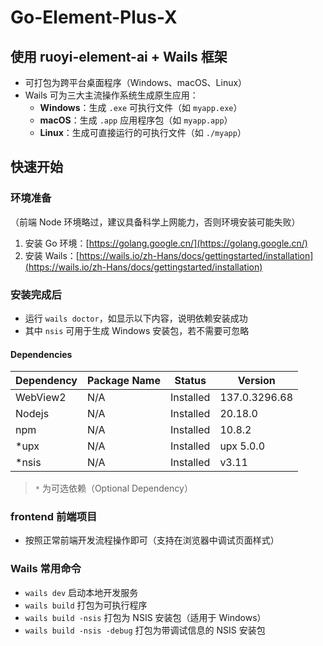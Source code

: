 # Go-Element-Plus-X

## 使用 ruoyi-element-ai + Wails 框架

- 可打包为跨平台桌面程序（Windows、macOS、Linux）
- Wails 可为三大主流操作系统生成原生应用：
    - **Windows**：生成 `.exe` 可执行文件（如 `myapp.exe`）
    - **macOS**：生成 `.app` 应用程序包（如 `myapp.app`）
    - **Linux**：生成可直接运行的可执行文件（如 `./myapp`）

## 快速开始

### 环境准备
（前端 Node 环境略过，建议具备科学上网能力，否则环境安装可能失败）

1. 安装 Go 环境：[https://golang.google.cn/](https://golang.google.cn/)
2. 安装 Wails：[https://wails.io/zh-Hans/docs/gettingstarted/installation](https://wails.io/zh-Hans/docs/gettingstarted/installation)

### 安装完成后

- 运行 `wails doctor`，如显示以下内容，说明依赖安装成功
- 其中 `nsis` 可用于生成 Windows 安装包，若不需要可忽略

#### Dependencies

| Dependency | Package Name | Status    | Version       |
|------------|--------------|-----------|---------------|
| WebView2   | N/A          | Installed | 137.0.3296.68 |
| Nodejs     | N/A          | Installed | 20.18.0       |
| npm        | N/A          | Installed | 10.8.2        |
| *upx       | N/A          | Installed | upx 5.0.0     |
| *nsis      | N/A          | Installed | v3.11         |

> `*` 为可选依赖（Optional Dependency）


### frontend 前端项目

- 按照正常前端开发流程操作即可（支持在浏览器中调试页面样式）

### Wails 常用命令

- `wails dev` 启动本地开发服务
- `wails build` 打包为可执行程序
- `wails build -nsis` 打包为 NSIS 安装包（适用于 Windows）
- `wails build -nsis -debug` 打包为带调试信息的 NSIS 安装包

